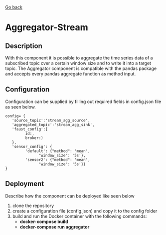 [Go back](../../README.md)

# Aggregator-Stream

## Description
With this component it is possible to aggregate the time series data of a subscribed topic over a certain window size and to write it into a target topic.
The Aggregator component is compatible with the pandas package and accepts every pandas aggregate function as method input.

## Configuration
Configuration can be supplied by filling out required fields in config.json file as seen below. 

```
config= {
   'source_topic':'stream_agg_source',
   'aggregated_topic':'stream_agg_sink',
   'faust_config':{
         id:,
         broker:)
   },
   'sensor_config': {
         'default': {"method": 'mean',
               "window_size": '5s'},
         'sensor2': {"method": 'mean',
               "window_size": '5s'}}
}
```

## Deployment
Describe how the component can be deployed like seen below

1. clone the repository
2. create a configuration file (config.json) and copy it to the config folder
3. build and run the Docker container with the following commands:
   - **docker-compose build**
   - **docker-compose run aggregator**
  

